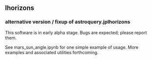 ## lhorizons

### alternative version / fixup of astroquery.jplhorizons

This software is in early alpha stage. Bugs are expected; please report them. 

See mars_sun_angle.ipynb for one simple example of usage. More examples and associated utilities forthcoming.

